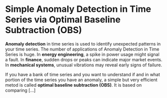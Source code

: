 # Simple Anomaly Detection in Time Series via Optimal Baseline Subtraction (OBS)
**Anomaly detection** in time series is used to identify unexpected patterns in your time series. The number of applications of Anomaly Detection in Time Series is huge. In **energy engineering**, a spike in power usage might signal a fault. In **finance**, sudden drops or peaks can indicate major market events. In **mechanical systems**, unusual vibrations may reveal early signs of failure.

If you have a bank of time series and you want to understand if and in what portion of the time series you have an anomaly, a simple but very efficient metod is called **optimal baseline subtraction (OBS)**. It is based on comparing [...]